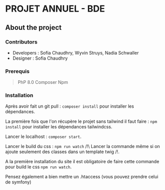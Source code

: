 #  PROJET ANNUEL - BDE
    
## About the project

### Contributors

 * Developers : Sofia Chaudhry, Wyvin Struys, Nadia Schwaller
 * Designer : Sofia Chaudhry
 
### Prerequis

> PhP 8.0 
> Composer 
> Npm

### Installation 

Après avoir fait un git pull : ``composer install`` pour installer les dépendances.

La première fois que l'on récupère le projet sans tailwind il faut faire : ``npm install`` pour installer les dépendances tailwindcss.

Lancer le localhost : ``composer start``.

Lancer le build du css : ``npm run watch`` /!\ Lancer la commande même si on ajoute seulement des classes dans un template twig /!\.

A la première installation du site il est obligatoire de faire cette commande pour build le css ``npm run watch``.

Pensez également a bien mettre un .htaccess (vous pouvez prendre celui de symfony)
